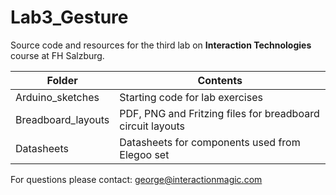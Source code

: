 # Lab3_Gesture

Source code and resources for the third lab on **Interaction Technologies** course at FH Salzburg.

| Folder | Contents
| --- | --- |
| Arduino_sketches | Starting code for lab exercises |
| Breadboard_layouts | PDF, PNG and Fritzing files for breadboard circuit layouts |
| Datasheets | Datasheets for components used from Elegoo set |

For questions please contact: george@interactionmagic.com
